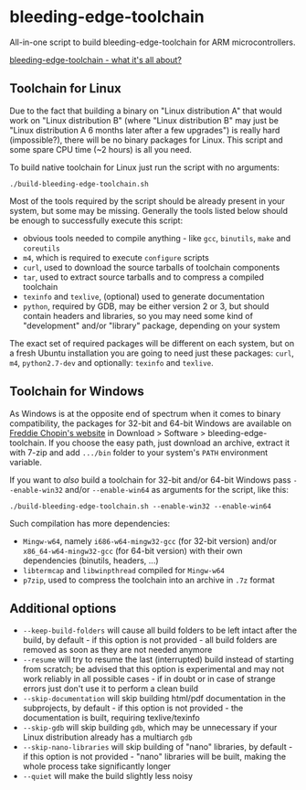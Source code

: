 bleeding-edge-toolchain
=======================

All-in-one script to build bleeding-edge-toolchain for ARM microcontrollers.

[bleeding-edge-toolchain - what it's all about?](http://www.freddiechopin.info/en/articles/35-arm/87-bleeding-edge-toolchain-o-co-chodzi)

Toolchain for Linux
-------------------

Due to the fact that building a binary on "Linux distribution A" that would work on "Linux distribution B" (where
"Linux distribution B" may just be "Linux distribution A 6 months later after a few upgrades") is really hard
(impossible?), there will be no binary packages for Linux. This script and some spare CPU time (~2 hours) is all you
need.

To build native toolchain for Linux just run the script with no arguments:

`./build-bleeding-edge-toolchain.sh`

Most of the tools required by the script should be already present in your system, but some may be missing. Generally
the tools listed below should be enough to successfully execute this script:
- obvious tools needed to compile anything - like `gcc`, `binutils`, `make` and `coreutils`
- `m4`, which is required to execute `configure` scripts
- `curl`, used to download the source tarballs of toolchain components
- `tar`, used to extract source tarballs and to compress a compiled toolchain
- `texinfo` and `texlive`, (optional) used to generate documentation
- `python`, required by GDB, may be either version 2 or 3, but should contain headers and libraries, so you may need
some kind of "development" and/or "library" package, depending on your system

The exact set of required packages will be different on each system, but on a fresh Ubuntu installation you are going
to need just these packages: `curl`, `m4`, `python2.7-dev` and optionally: `texinfo` and `texlive`.

Toolchain for Windows
---------------------

As Windows is at the opposite end of spectrum when it comes to binary compatibility, the packages for 32-bit and 64-bit
Windows are available on [Freddie Chopin's website](http://www.freddiechopin.info/) in Download > Software >
bleeding-edge-toolchain. If you choose the easy path, just download an archive, extract it with 7-zip and add `.../bin`
folder to your system's `PATH` environment variable.

If you want to _also_ build a toolchain for 32-bit and/or 64-bit Windows pass `--enable-win32` and/or `--enable-win64`
as arguments for the script, like this:

`./build-bleeding-edge-toolchain.sh --enable-win32 --enable-win64`

Such compilation has more dependencies:
- `Mingw-w64`, namely `i686-w64-mingw32-gcc` (for 32-bit version) and/or `x86_64-w64-mingw32-gcc` (for 64-bit version)
with their own dependencies (binutils, headers, ...)
- `libtermcap` and `libwinpthread` compiled for `Mingw-w64`
- `p7zip`, used to compress the toolchain into an archive in `.7z` format

Additional options
------------------

- `--keep-build-folders` will cause all build folders to be left intact after the build, by default - if this option is
not provided - all build folders are removed as soon as they are not needed anymore
- `--resume` will try to resume the last (interrupted) build instead of starting from scratch; be advised that this
option is experimental and may not work reliably in all possible cases - if in doubt or in case of strange errors just
don't use it to perform a clean build
- `--skip-documentation` will skip building html/pdf documentation in the subprojects, by default - if this option is
not provided - the documentation is built, requiring texlive/texinfo
- `--skip-gdb` will skip building `gdb`, which may be unnecessary if your Linux distribution already has a multiarch
`gdb`
- `--skip-nano-libraries` will skip building of "nano" libraries, by default - if this option is not provided - "nano"
libraries will be built, making the whole process take significantly longer
- `--quiet` will make the build slightly less noisy

